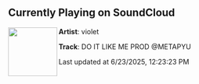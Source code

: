 ## Currently Playing on SoundCloud

[<img align="left" width="100" src="https://i1.sndcdn.com/artworks-XD9nQXYmoKIrMT7X-r75yzQ-t500x500.jpg">](https://soundcloud.com/violetxx9/dooooitttlikeeeemeee-meta)

**Artist**: violet 

**Track**: DO IT LIKE ME PROD @METAPYU

Last updated at 6/23/2025, 12:23:23 PM
